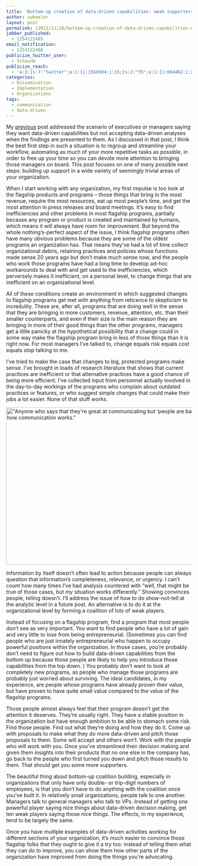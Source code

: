 ```yaml
---
title: 'Bottom-up creation of data-driven capabilities: weak supporters *10 = strong support'
author: swheeler
layout: post
permalink: /2012/11/28/bottom-up-creation-of-data-driven-capabilities-weak-supporters-10-strong-support/
jabber_published:
  - 1354122485
email_notification:
  - 1354122488
publicize_twitter_user:
  - SchaunW
publicize_reach:
  - 'a:3:{s:7:"twitter";a:1:{i:1566504;i:15;}s:2:"fb";a:1:{i:664462;i:204;}s:2:"wp";a:1:{i:0;i:44;}}'
categories:
  - Dissemination
  - Implementation
  - Organizations
tags:
  - communication
  - data-driven
---
```

My [previous][1] post addressed the scenario of executives or managers saying they want data-driven capabilities but not accepting data-driven analyses when the findings are presented to them. As I discussed in that post, I think the best first step in such a situation is to regroup and streamline your workflow, automating as much of your more repetitive tasks as possible, in order to free up your time so you can devote more attention to bringing those managers on board. This post focuses on one of many possible next steps: building up support in a wide variety of seemingly trivial areas of your organization.<!--more-->

When I start working with any organization, my first impulse is too look at the flagship products and programs – those things that bring in the most revenue, require the most resources, eat up most people’s time, and get the most attention in press releases and board meetings. It’s easy to find inefficiencies and other problems in most flagship programs, partially because any program or product is created and maintained by humans, which means it will always have room for improvement. But beyond the whole nothing’s-perfect aspect of the issue, I think flagship programs often have many obvious problems because they are some of the oldest programs an organization has. That means they’ve had a lot of time collect organizational debris, retaining practices and policies whose functions made sense 20 years ago but don’t make much sense now, and the people who work those programs have had a long time to develop ad-hoc workarounds to deal with and get used to the inefficiencies, which perversely makes it inefficient, on a personal level, to change things that are inefficient on an organizational level.

All of these conditions create an environment in which suggested changes to flagship programs get met with anything from reticence to skepticism to incredulity. These are, after all, programs that are doing well in the sense that they are bringing in more customers, revenue, attention, etc. than their smaller counterparts, and even if their size is the main reason they are bringing in more of their good things than the other programs, managers get a little panicky at the hypothetical possibility that a change could in some way make the flagship program bring in less of those things than it is right now. For most managers I’ve talked to, change equals risk equals cost equals stop talking to me.

I’ve tried to make the case that changes to big, protected programs make sense. I’ve brought in loads of research literature that shows that current practices are inefficient or that alternative practices have a good chance of being more efficient. I’ve collected input from personnel actually involved in the day-to-day workings of the programs who complain about outdated practices or features, or who suggest simple changes that could make their jobs a lot easier. None of that stuff works.

[<img class="  alignnone" alt="&quot;Anyone who says that they're great at communicating but 'people are bad at listening' is confused about how communication works.&quot;" src="http://imgs.xkcd.com/comics/communication.png" height="427" width="740" />][2]

Information by itself doesn’t often lead to action because people can always question that information’s completeness, relevance, or urgency. I can’t count how many times I’ve had analysis countered with “well, that might be true of those cases, but *my* situation works differently.” Showing convinces people, telling doesn’t. I’ll address the issue of how to do show-not-tell at the analytic level in a future post. An alternative is to do it at the organizational level by forming a coalition of lots of weak players.

Instead of focusing on a flagship program, find a program that most people don’t see as very important. You want to find people who have a lot of gain and very little to lose from being entrepreneurial. (Sometimes you can find people who are just innately entrepreneurial who happen to occupy powerful positions within the organization. In those cases, you’re probably don’t need to figure out how to build data-driven capabilities from the bottom up because those people are likely to help you introduce those capabilities from the top down. ) You probably don’t want to look at completely new programs, as people who manage those programs are probably just worried about surviving. The ideal candidates, in my experience, are people whose programs have already proven their value, but have proven to have quite small value compared to the value of the flagship programs.

Those people almost always feel that their program doesn’t get the attention it deserves. They’re usually right. They have a stable position in the organization but have enough ambition to be able to stomach some risk. Find those people. Find out what they’re doing and how they do it. Come up with proposals to make what they do more data-driven and pitch those proposals to them. Some will accept and others won’t. Work with the people who will work with you. Once you’ve streamlined their decision making and given them insights into their products that no one else in the company has, go back to the people who first turned you down and pitch those results to them. That should get you some more supporters.

The beautiful thing about bottom-up coalition building, especially in organizations that only have only double- or trip-digit numbers of employees, is that you don’t have to do anything with the coalition once you’ve built it. In relatively small organizations, people talk to one another. Managers talk to general managers who talk to VPs. Instead of getting one powerful player saying nice things about data-driven decision making, get ten weak players saying those nice things. The effects, in my experience, tend to be largely the same.

Once you have multiple examples of data-driven activities working for different sections of your organization, it’s much easier to convince those flagship folks that they ought to give it a try too: instead of telling them what they can do to improve, you can show them how other parts of the organization have improved from doing the things you’re advocating.

 [1]: http://housesofstones.github.io/2012/11/15/bottom-up-creation-of-data-driven-capabilities-automate-your-work/#more-315
 [2]: http://xkcd.com/1028/
